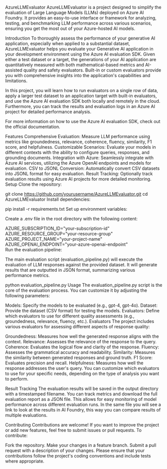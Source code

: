 AzureLLMEvaluator
AzureLLMEvaluator is a project designed to simplify the evaluation of Large Language Models (LLMs) deployed on Azure AI Foundry. It provides an easy-to-use interface or framework for analyzing, testing, and benchmarking LLM performance across various scenarios, ensuring you get the most out of your Azure-hosted AI models.

Introduction
To thoroughly assess the performance of your generative AI application, especially when applied to a substantial dataset, AzureLLMEvaluator helps you evaluate your Generative AI application in your development environment using the Azure AI evaluation SDK. Given either a test dataset or a target, the generations of your AI application are quantitatively measured with both mathematical-based metrics and AI-assisted quality and safety evaluators. Built-in or custom evaluators provide you with comprehensive insights into the application's capabilities and limitations.

In this project, you will learn how to run evaluators on a single row of data, apply a larger test dataset to an application target with built-in evaluators, and use the Azure AI evaluation SDK both locally and remotely in the cloud. Furthermore, you can track the results and evaluation logs in an Azure AI project for detailed performance analysis.

For more information on how to use the Azure AI evaluation SDK, check out the official documentation.

Features
Comprehensive Evaluation: Measure LLM performance using metrics like groundedness, relevance, coherence, fluency, similarity, F1 score, and helpfulness.
Customizable Scenarios: Evaluate your models in different contexts with the ability to configure queries, responses, and grounding documents.
Integration with Azure: Seamlessly integrate with Azure AI services, utilizing the Azure OpenAI endpoints and models for evaluation.
CSV to JSONL Conversion: Automatically convert CSV datasets into JSONL format for easy evaluation.
Result Tracking: Optionally track evaluation results using Azure AI projects for more detailed monitoring.
Setup
Clone the repository:

git clone https://github.com/yourusername/AzureLLMEvaluator.git
cd AzureLLMEvaluator
Install dependencies:

pip install -r requirements.txt
Set up environment variables:

Create a .env file in the root directory with the following content:

AZURE_SUBSCRIPTION_ID="your-subscription-id"
AZURE_RESOURCE_GROUP="your-resource-group"
AZURE_PROJECT_NAME="your-project-name"
AZURE_OPENAI_ENDPOINT="your-azure-openai-endpoint"    
Run the evaluation pipeline:

The main evaluation script (evaluation_pipeline.py) will execute the evaluation of LLM responses against the provided dataset. It will generate results that are outputted in JSON format, summarizing various performance metrics.

python evaluation_pipeline.py
Usage
The evaluation_pipeline.py script is the core of the evaluation process. You can customize it by adjusting the following parameters:

Models: Specify the models to be evaluated (e.g., gpt-4, gpt-4o).
Dataset: Provide the dataset (CSV format) for testing the models.
Evaluators: Define which evaluators to use for different quality assessments (e.g., groundedness, relevance, fluency, etc.).
Evaluators
The project includes various evaluators for assessing different aspects of response quality:

Groundedness: Measures how well the generated response aligns with the context.
Relevance: Assesses the relevance of the response to the query.
Coherence: Evaluates the logical flow and clarity of the response.
Fluency: Assesses the grammatical accuracy and readability.
Similarity: Measures the similarity between generated responses and ground truth.
F1 Score: Evaluates precision and recall.
Helpfulness: Measures how well the response addresses the user's query.
You can customize which evaluators to use for your specific needs, depending on the type of analysis you want to perform.

Result Tracking
The evaluation results will be saved in the output directory with a timestamped filename. You can track metrics and download the full evaluation report as a JSON file. This allows for easy monitoring of model performance across different evaluation runs. In the same file you will see a link to look at the results in AI Foundry, this way you can compare results of multiple evaluations.

Contributing
Contributions are welcome! If you want to improve the project or add new features, feel free to submit issues or pull requests. To contribute:

Fork the repository.
Make your changes in a feature branch.
Submit a pull request with a description of your changes.
Please ensure that your contributions follow the project's coding conventions and include tests where appropriate.
